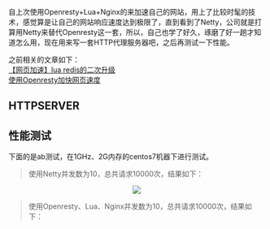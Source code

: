 自上次使用Openresty+Lua+Nginx的来加速自己的网站，用上了比较时髦的技术，感觉算是让自己的网站响应速度达到极限了，直到看到了Netty，公司就是打算用Netty来替代Openresty这一套，所以，自己也学了好久，琢磨了好一趟才知道怎么用，现在用来写一套HTTP代理服务器吧，之后再测试一下性能。

之前相关的文章如下：  
[【网页加速】lua redis的二次升级](http://www.wenzhihuai.com/getblogdetail.html?blogid=645)  
[使用Openresty加快网页速度](https://www.cnblogs.com/w1570631036/p/8449373.html)


## HTTPSERVER



## 




## 性能测试
下面的是ab测试，在1GHz、2G内存的centos7机器下进行测试。

>使用Netty并发数为10，总共请求10000次，结果如下：
<div align="center">

![](https://upyuncdn.wenzhihuai.com/20180909040802962739609.png)

</div>

>使用Openresty、Lua、Nginx并发数为10，总共请求10000次，结果如下：



